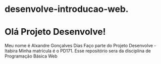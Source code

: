 # desenvolve-introducao-web.
<h1>Olá Projeto Desenvolve!</h1>
<p>Meu nome é Alxandre Gonçalves Dias
  Faço parte do Projeto Desenvolve - Itabira
  Minha matrícula é o PD171.
  Esse repositório sera da disciplina de Programação Básica Web
</p>
